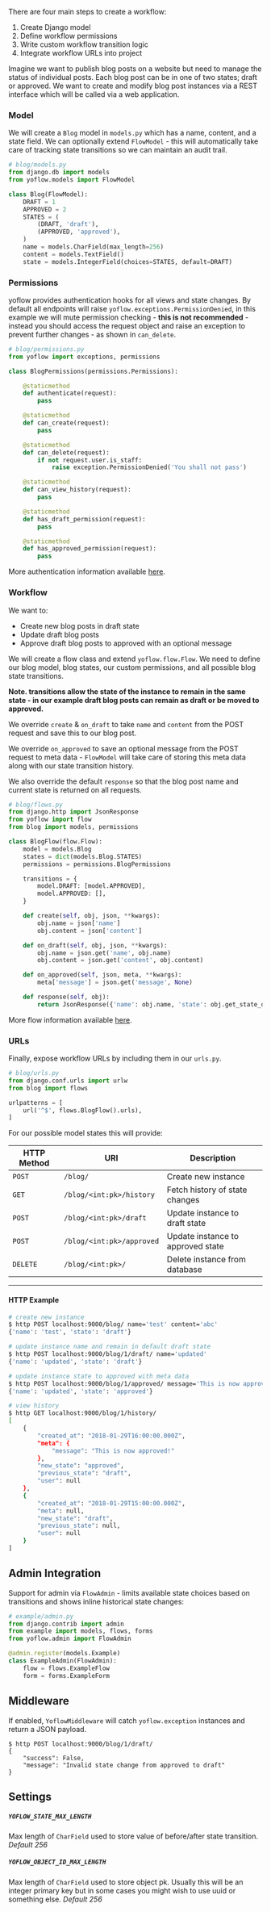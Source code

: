 
There are four main steps to create a workflow:

1. Create Django model
2. Define workflow permissions
3. Write custom workflow transition logic
4. Integrate workflow URLs into project

Imagine we want to publish blog posts on a website but need to manage the status of individual posts. Each blog post can be in one of two states; draft or approved. We want to create and modify blog post instances via a REST interface which will be called via a web application.

### Model

We will create a `Blog` model in `models.py` which has a name, content, and a state field. We can optionally extend `FlowModel` - this will automatically take care of tracking state transitions so we can maintain an audit trail.

```python
# blog/models.py
from django.db import models
from yoflow.models import FlowModel

class Blog(FlowModel):
    DRAFT = 1
    APPROVED = 2
    STATES = (
        (DRAFT, 'draft'),
        (APPROVED, 'approved'),
    )
    name = models.CharField(max_length=256)
    content = models.TextField()
    state = models.IntegerField(choices=STATES, default=DRAFT)
```

### Permissions

yoflow provides authentication hooks for all views and state changes. By default all endpoints will raise `yoflow.exceptions.PermissionDenied`, in this example we will mute permission checking - **this is not recommended** - instead you should access the request object and raise an exception to prevent further changes - as shown in `can_delete`.

```python
# blog/permissions.py
from yoflow import exceptions, permissions

class BlogPermissions(permissions.Permissions):

    @staticmethod
    def authenticate(request):
        pass

    @staticmethod
    def can_create(request):
        pass

    @staticmethod
    def can_delete(request):
        if not request.user.is_staff:
            raise exception.PermissionDenied('You shall not pass')

    @staticmethod
    def can_view_history(request):
        pass

    @staticmethod
    def has_draft_permission(request):
        pass

    @staticmethod
    def has_approved_permission(request):
        pass
```

More authentication information available [here](authentication).

### Workflow

We want to:

* Create new blog posts in draft state
* Update draft blog posts
* Approve draft blog posts to approved with an optional message

We will create a flow class and extend `yoflow.flow.Flow`. We need to define our blog model, blog states, our custom permissions, and all possible blog state transitions.

**Note. transitions allow the state of the instance to remain in the same state - in our example draft blog posts can remain as draft or be moved to approved.**

We override `create` & `on_draft` to take `name` and `content` from the POST request and save this to our blog post.

We override `on_approved` to save an optional message from the POST request to meta data - `FlowModel` will take care of storing this meta data along with our state transition history.

We also override the default `response` so that the blog post name and current state is returned on all requests.

```python
# blog/flows.py
from django.http import JsonResponse
from yoflow import flow
from blog import models, permissions

class BlogFlow(flow.Flow):
    model = models.Blog
    states = dict(models.Blog.STATES)
    permissions = permissions.BlogPermissions

    transitions = {
        model.DRAFT: [model.APPROVED],
        model.APPROVED: [],
    }

    def create(self, obj, json, **kwargs):
        obj.name = json['name']
        obj.content = json['content']

    def on_draft(self, obj, json, **kwargs):
        obj.name = json.get('name', obj.name)
        obj.content = json.get('content', obj.content)

    def on_approved(self, json, meta, **kwargs):
        meta['message'] = json.get('message', None)

    def response(self, obj):
        return JsonResponse({'name': obj.name, 'state': obj.get_state_display()})
```

More flow information available [here](flow).

### URLs

Finally, expose workflow URLs by including them in our `urls.py`.

```python
# blog/urls.py
from django.conf.urls import urlw
from blog import flows

urlpatterns = [
    url('^$', flows.BlogFlow().urls),
]
```

For our possible model states this will provide:

| HTTP Method | URI                       | Description                       |
| ----------- | ------------------------- | ----------------------------------|
| `POST`      | `/blog/`                  | Create new instance               |
| `GET`       | `/blog/<int:pk>/history`  | Fetch history of state changes    |
| `POST`      | `/blog/<int:pk>/draft`    | Update instance to draft state    |
| `POST`      | `/blog/<int:pk>/approved` | Update instance to approved state |
| `DELETE`    | `/blog/<int:pk>/`         | Delete instance from database     | 

* * *

#### HTTP Example

```sh
# create new instance
$ http POST localhost:9000/blog/ name='test' content='abc'
{'name': 'test', 'state': 'draft'}

# update instance name and remain in default draft state
$ http POST localhost:9000/blog/1/draft/ name='updated'
{'name': 'updated', 'state': 'draft'}

# update instance state to approved with meta data
$ http POST localhost:9000/blog/1/approved/ message='This is now approved!'
{'name': 'updated', 'state': 'approved'}

# view history
$ http GET localhost:9000/blog/1/history/
[
    {
        "created_at": "2018-01-29T16:00:00.000Z",
        "meta": {
            "message": "This is now approved!"
        },
        "new_state": "approved",
        "previous_state": "draft",
        "user": null
    },
    {
        "created_at": "2018-01-29T15:00:00.000Z",
        "meta": null,
        "new_state": "draft",
        "previous_state": null,
        "user": null
    }
]
```

## Admin Integration

Support for admin via `FlowAdmin` - limits available state choices based on transitions and shows inline historical state changes:

```python
# example/admin.py
from django.contrib import admin
from example import models, flows, forms
from yoflow.admin import FlowAdmin

@admin.register(models.Example)
class ExampleAdmin(FlowAdmin):
    flow = flows.ExampleFlow
    form = forms.ExampleForm
```

## Middleware

If enabled, `YoflowMiddleware` will catch `yoflow.exception` instances and return a JSON payload.

```
$ http POST localhost:9000/blog/1/draft/
{
    "success": False,
    "message": "Invalid state change from approved to draft"
}
```

## Settings

##### `YOFLOW_STATE_MAX_LENGTH`

Max length of `CharField` used to store value of before/after state transition. *Default 256*

##### `YOFLOW_OBJECT_ID_MAX_LENGTH`

Max length of `CharField` used to store object pk. Usually this will be an integer primary key but in some cases you might wish to use uuid or something else. *Default 256*
